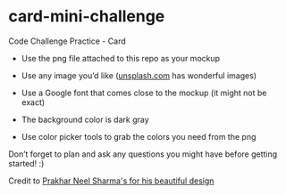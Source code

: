 # card-mini-challenge
Code Challenge Practice - Card

- Use the png file attached to this repo as your mockup

- Use any image you’d like ([unsplash.com](https://unsplash.com/search/photos/nature) has wonderful images)
- Use a Google font that comes close to the mockup (it might not be exact)
- The background color is dark gray
- Use color picker tools to grab the colors you need from the png

Don’t forget to plan and ask any questions you might have before getting started! :) 

Credit to [Prakhar Neel Sharma's for his beautiful design](https://dribbble.com/shots/4834283-Cards-used-in-Brickshare-platform)
